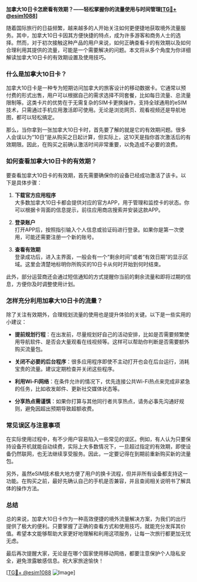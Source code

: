 **加拿大10日卡怎麽看有效期？——轻松掌握你的流量使用与时间管理[[TG💪+ @esim1088](https://t.me/s/esim1088)]**

随着国际旅行的日益频繁，越来越多的人开始关注如何更便捷地获取境外流量服务。其中，加拿大10日卡因其方便快捷的特点，成为许多游客和商务人士的选择。然而，对于初次接触这种产品的用户来说，如何正确查看卡的有效期以及如何合理利用其提供的流量，可能是一个需要解决的问题。本文将从多个角度为你详细解读加拿大10日卡的有效期设置及使用技巧。

### **什么是加拿大10日卡？**

加拿大10日卡是一种专为短期访问加拿大的旅客设计的移动数据卡。它通常以预付费的形式出售，用户可以根据自己的需求选择不同套餐，比如每日流量、总流量限制等。这类卡片的优势在于无需复杂的SIM卡更换操作，支持全球通用的eSIM技术，只需通过手机应用激活即可使用。无论是浏览网页、观看视频还是导航地图，都可以轻松搞定。

那么，当你拿到一张加拿大10日卡时，首先要了解的就是它的有效期问题。很多人会误以为“10日”是从购买之日起计算，但实际上，这10天是指你首次激活后的有效期限。因此，在购买之前确认激活时间非常重要，以免造成不必要的浪费。

### **如何查看加拿大10日卡的有效期？**

要查看加拿大10日卡的有效期，首先需要确保你的设备已经成功激活了该卡。以下是具体步骤：

1. **下载官方应用程序**  
   大多数加拿大10日卡都会提供对应的官方APP，用于管理和监控卡的状态。你可以根据卡背面的信息提示，前往应用商店搜索并安装这款APP。

2. **登录账户**  
   打开APP后，按照指引输入个人信息或验证码进行登录。如果你是第一次使用，可能还需要注册一个新的账号。

3. **查看有效期**  
   登录成功后，进入主界面，一般会有一个“剩余时间”或者“有效日期”的显示区域。这里会清楚地标明你所购买的10日卡从何时开始到何时结束。

此外，部分运营商还会通过短信通知的方式提醒你当前的剩余流量和即将过期的信息，方便你及时调整使用计划。

### **怎样充分利用加拿大10日卡的流量？**

除了关注有效期外，合理规划流量的使用也是提升体验的关键。以下是一些实用的小建议：

- **提前规划行程**：在出发前，尽量规划好自己的活动安排，比如是否需要频繁使用导航软件、是否会大量观看在线视频等。这样可以帮助你判断是否需要额外购买流量包。
  
- **关闭不必要的后台程序**：很多应用程序即使不主动打开也会在后台运行，消耗宝贵的流量。建议定期检查并关闭这些程序。

- **利用Wi-Fi网络**：在条件允许的情况下，优先连接公共Wi-Fi热点来完成非紧急的任务，比如收发邮件、更新社交媒体状态等。

- **分享热点需谨慎**：如果你打算与其他同行者共享热点，请务必事先沟通好规则，避免因超出预期导致超额收费。

### **常见误区与注意事项**

在实际使用过程中，有不少用户容易陷入一些常见的误区。例如，有人认为只要保持设备开机就能自动续费，实际上大多数情况下，一旦超过指定的有效期，即使设备仍然联网，也无法继续享受服务。因此，一定要记得在到期前重新购买新的流量包。

另外，虽然eSIM技术极大地方便了用户的换卡流程，但并非所有设备都支持这一功能。在购买之前，最好先确认自己的手机是否兼容，并且查阅相关说明书了解具体的操作方法。

### **总结**

总的来说，加拿大10日卡作为一种高效便捷的境外流量解决方案，为我们的出行提供了极大的便利。只要掌握了正确的查看方式和使用技巧，就能充分发挥其价值。希望本文能够帮助大家更好地理解和利用这项服务，让每一次旅行都更加无忧无虑。

最后再次提醒大家，无论是在哪个国家使用移动网络，都要注意保护个人隐私安全，避免泄露敏感信息。祝大家旅途愉快！

[[TG💪+ @esim1088](https://t.me/s/esim1088) ![Image](https://i.postimg.cc/4NQfJmqS/Snipaste-2025-05-13-00-14-12.png)]